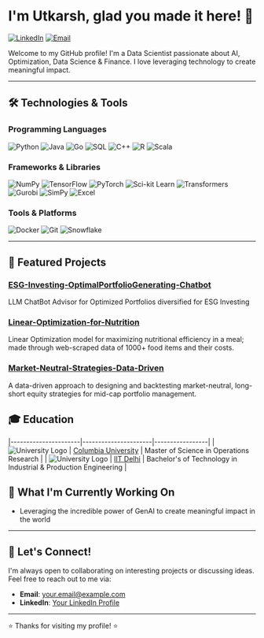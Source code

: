 # I'm Utkarsh, glad you made it here! 👋

[![LinkedIn](https://img.shields.io/badge/LinkedIn-Connect-blue?style=flat-square&logo=linkedin)](https://www.linkedin.com/in/utkarsh-prajapati/)
[![Email](https://img.shields.io/badge/Email-Contact-red?style=flat-square&logo=gmail)](mailto:utkarshprajapati2709@gmail.com)

Welcome to my GitHub profile! I'm a Data Scientist passionate about AI, Optimization, Data Science & Finance. I love leveraging technology to create meaningful impact.

---

## 🛠️ Technologies & Tools

### Programming Languages
![Python](https://img.shields.io/badge/Python-3776AB?style=flat-square&logo=python&logoColor=white)
![Java](https://img.shields.io/badge/Java-007396?style=flat-square&logo=java&logoColor=white)
![Go](https://img.shields.io/badge/Go-00ADD8?style=flat-square&logo=go&logoColor=white)
![SQL](https://img.shields.io/badge/SQL-4479A1?style=flat-square&logo=postgresql&logoColor=white)
![C++](https://img.shields.io/badge/C++-00599C?style=flat-square&logo=c%2B%2B&logoColor=white)
![R](https://img.shields.io/badge/R-276DC3?style=flat-square&logo=r&logoColor=white)
![Scala](https://img.shields.io/badge/Scala-DC322F?style=flat-square&logo=scala&logoColor=white)

### Frameworks & Libraries
![NumPy](https://img.shields.io/badge/NumPy-013243?style=flat-square&logo=numpy&logoColor=white)
![TensorFlow](https://img.shields.io/badge/TensorFlow-FF6F00?style=flat-square&logo=tensorflow&logoColor=white)
![PyTorch](https://img.shields.io/badge/PyTorch-EE4C2C?style=flat-square&logo=pytorch&logoColor=white)
![Sci-kit Learn](https://img.shields.io/badge/Sci--kit%20Learn-F7931E?style=flat-square&logo=scikit-learn&logoColor=white)
![Transformers](https://img.shields.io/badge/Transformers-FF6F00?style=flat-square&logo=huggingface&logoColor=white)
![Gurobi](https://img.shields.io/badge/Gurobi-EE3524?style=flat-square&logo=gurobi&logoColor=white)
![SimPy](https://img.shields.io/badge/SimPy-3776AB?style=flat-square&logo=python&logoColor=white)
![Excel](https://img.shields.io/badge/Excel-217346?style=flat-square&logo=microsoft-excel&logoColor=white)


### Tools & Platforms
![Docker](https://img.shields.io/badge/Docker-2496ED?style=flat-square&logo=docker&logoColor=white)
![Git](https://img.shields.io/badge/Git-F05032?style=flat-square&logo=git&logoColor=white)
![Snowflake](https://img.shields.io/badge/Snowflake-29B5E8?style=flat-square&logo=snowflake&logoColor=white)

---

## 🚀 Featured Projects

### [ESG-Investing-OptimalPortfolioGenerating-Chatbot](https://github.com/utkarshLLM/ESG-Investing-OptimalPortfolioGenerating-Chatbot)
LLM ChatBot Advisor for Optimized Portfolios diversified for ESG Investing

### [Linear-Optimization-for-Nutrition](https://github.com/utkarshLLM/Linear-Optimization-for-Nutrition)
Linear Optimization model for maximizing nutritional efficiency in a meal; made through web-scraped data of 1000+ food items and their costs.

### [Market-Neutral-Strategies-Data-Driven](https://github.com/utkarshLLM/Market-Neutral-Strategies-Data-Driven)
A data-driven approach to designing and backtesting market-neutral, long-short equity strategies for mid-cap portfolio management.

## 🎓 Education

|----------------------|----------------------|-----------------|
| ![University Logo](https://www.google.com/url?sa=i&url=https%3A%2F%2Fwww.cleanpng.com%2Fpng-columbia-university-miller-school-of-albemarle-col-6269957%2F&psig=AOvVaw3oxc9s0jDO_5LiaY5GNfr9&ust=1737961765978000&source=images&cd=vfe&opi=89978449&ved=0CBQQjRxqFwoTCPDzyp_qkosDFQAAAAAdAAAAABAI) | [Columbia University]([https://www.university1.edu](https://www.columbia.edu/)) | Master of Science in Operations Research |
| ![University Logo]([https://via.placeholder.com/50](https://www.google.com/url?sa=i&url=https%3A%2F%2Fwww.pngegg.com%2Fen%2Fpng-edfui&psig=AOvVaw0kTSKiYaKy6-ec46hrgTrr&ust=1737961907745000&source=images&cd=vfe&opi=89978449&ved=0CBQQjRxqFwoTCLiP4uXqkosDFQAAAAAdAAAAABAE)) | [IIT Delhi](https://home.iitd.ac.in/) | Bachelor's of Technology in Industrial & Production Engineering |


## 🌱 What I'm Currently Working On

- Leveraging the incredible power of GenAI to create meaningful impact in the world

---

## 💬 Let's Connect!

I'm always open to collaborating on interesting projects or discussing ideas. Feel free to reach out to me via:

- **Email**: [your.email@example.com](mailto:utkarshprajapati2709@gmail.com)
- **LinkedIn**: [Your LinkedIn Profile]([https://www.linkedin.com/in/your-linkedin-profile/](https://www.linkedin.com/in/utkarsh-prajapati/))

---

⭐️ Thanks for visiting my profile! ⭐️
